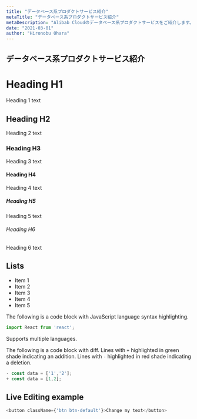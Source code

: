 ```yaml
---
title: "データベース系プロダクトサービス紹介"
metaTitle: "データベース系プロダクトサービス紹介"
metaDescription: "Alibab Cloudのデータベース系プロダクトサービスをご紹介します。"
date: "2021-03-01"
author: "Hironobu Ohara"
---
```



## データベース系プロダクトサービス紹介


# Heading H1
Heading 1 text

## Heading H2
Heading 2 text

### Heading H3
Heading 3 text

#### Heading H4
Heading 4 text

##### Heading H5
Heading 5 text

###### Heading H6
Heading 6 text

## Lists
- Item 1
- Item 2
- Item 3
- Item 4
- Item 5

The following is a code block with JavaScript language syntax highlighting.

```javascript
import React from 'react';
```

Supports multiple languages.

The following is a code block with diff. Lines with `+` highlighted in green shade indicating an addition. Lines with `-` highlighted in red shade indicating a deletion.

```javascript
- const data = ['1','2'];
+ const data = [1,2];
```

## Live Editing example

```javascript react-live=true
<button className={'btn btn-default'}>Change my text</button>
```
